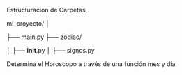 Estructuracion de Carpetas


mi_proyecto/
│

├── main.py
├── zodiac/

│   ├── __init__.py
│   ├── signos.py   


Determina el Horoscopo a través de una función mes y dia
 
